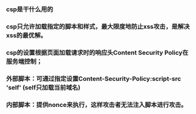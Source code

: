 ### csp是干什么用的
### csp只允许加载指定的脚本和样式，最大限度地防止xss攻击，是解决xss的最优解。
### csp的设置根据页面加载请求时的响应头Content Security Policy在服务端控制；
### 外部脚本：可通过指定设置Content-Security-Policy:script-src 'self'  (self只加载当前域名)
### 内部脚本：提供nonce来执行，这样攻击者无法注入脚本进行攻击。